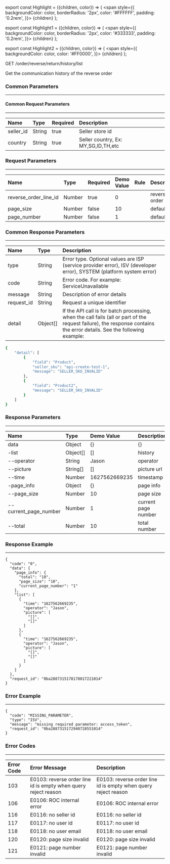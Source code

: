 export const Highlight = ({children, color}) => (
<span
style={{
      backgroundColor: color,
      borderRadius: '2px',
      color: '#FFFFFF',
      padding: '0.2rem',
    }}>
{children}
</span>
);

export const Highlight1 = ({children, color}) => (
<span
style={{
      backgroundColor: color,
      borderRadius: '2px',
      color: '#333333',
      padding: '0.2rem',
    }}>
{children}
</span>
);

export const Highlight2 = ({children, color}) => (
<span
style={{
      backgroundColor: color,
      color: '#FF0000',
    }}>
{children}
</span>
);

<Highlight color="#00A854">GET</Highlight> <Highlight1 color="#EEEEEE">/order/reverse/return/history/list</Highlight1>

Get the communication history of the reverse order

### Common Parameters

---

#### Common Request Parameters

---

| Name      | Type   | Required                      | Description                         |
| :-------- | :----- | :---------------------------- | :---------------------------------- |
| seller_id | String | <Highlight2>true</Highlight2> | Seller store id                     |
| country   | String | <Highlight2>true</Highlight2> | Seller country, Ex: MY,SG,ID,TH,etc |

### Request Parameters

---

| Name                  | Type   | Required                      | Demo Value | Rule | Description           |
| :-------------------- | :----- | :---------------------------- | :--------- | :--- | :-------------------- |
| reverse_order_line_id | Number | <Highlight2>true</Highlight2> | 0          |      | reverse order line id |
| page_size             | Number | false                         | 10         |      | default 10            |
| page_number           | Number | false                         | 1          |      | default 1             |

### Common Response Parameters

---

| Name       | Type     | Description                                                                                                                                                            |
| :--------- | :------- | :--------------------------------------------------------------------------------------------------------------------------------------------------------------------- |
| type       | String   | Error type. Optional values ​​are ISP (service provider error), ISV (developer error), SYSTEM (platform system error)                                                  |
| code       | String   | Error code. For example: ServiceUnavailable                                                                                                                            |
| message    | String   | Description of error details                                                                                                                                           |
| request_id | String   | Request a unique identifier                                                                                                                                            |
| detail     | Object[] | If the API call is for batch processing, when the call fails (all or part of the request failure), the response contains the error details. See the following example: |

```bash
{
    "detail": [
        {
            "field": "Product",
            "seller_sku": "api-create-test-1",
            "message": "SELLER_SKU_INVALID"
        },
        {
            "field": "Product2",
            "message": "SELLER_SKU_INVALID"
        }
    ]
}
```

### Response Parameters

---

| Name                  | Type     | Demo Value    | Description         |
| :-------------------- | :------- | :------------ | :------------------ |
| data                  | Object   | {}            | {}                  |
| -list                 | Object[] | []            | history             |
| --operator            | String   | Jason         | operator            |
| --picture             | String[] | []            | picture url         |
| --time                | Number   | 1627562669235 | timestamp           |
| -page_info            | Object   | {}            | page info           |
| --page_size           | Number   | 10            | page size           |
| --current_page_number | Number   | 1             | current page number |
| --total               | Number   | 10            | total number        |

### Response Example

---

```
{
  "code": "0",
  "data": {
    "page_info": {
      "total": "10",
      "page_size": "10",
      "current_page_number": "1"
    },
    "list": [
      {
        "time": "1627562669235",
        "operator": "Jason",
        "picture": [
          "[]",
          "[]"
        ]
      },
      {
        "time": "1627562669235",
        "operator": "Jason",
        "picture": [
          "[]",
          "[]"
        ]
      }
    ]
  },
  "request_id": "0ba2887315178178017221014"
}
```

### Error Example

---

```
{
  "code": "MISSING_PARAMETER",
  "type": "ISV",
  "message": "missing required parameter: access_token",
  "request_id": "0ba2887315172940728551014"
}
```

### Error Codes

---

| Error Code | Error Message                                                  | Description                                                    |
| :--------- | :------------------------------------------------------------- | :------------------------------------------------------------- |
| 103        | E0103: reverse order line id is empty when query reject reason | E0103: reverse order line id is empty when query reject reason |
| 106        | E0106: ROC internal error                                      | E0106: ROC internal error                                      |
| 116        | E0116: no seller id                                            | E0116: no seller id                                            |
| 117        | E0117: no user id                                              | E0117: no user id                                              |
| 118        | E0118: no user email                                           | E0118: no user email                                           |
| 120        | E0120: page size invalid                                       | E0120: page size invalid                                       |
| 121        | E0121: page number invalid                                     | E0121: page number invalid                                     |
